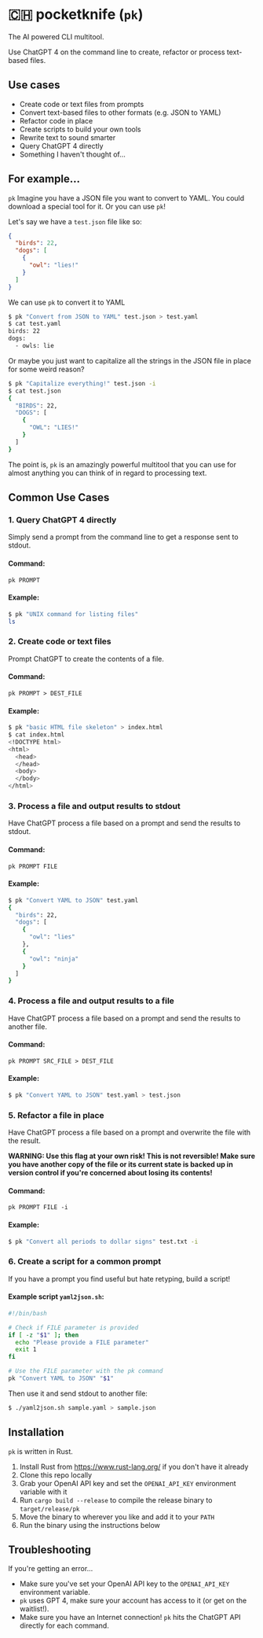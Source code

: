 # 🇨🇭 pocketknife (`pk`)
The AI powered CLI multitool.

Use ChatGPT 4 on the command line to create, refactor or process text-based files.

## Use cases
- Create code or text files from prompts
- Convert text-based files to other formats (e.g. JSON to YAML)
- Refactor code in place
- Create scripts to build your own tools
- Rewrite text to sound smarter
- Query ChatGPT 4 directly
- Something I haven't thought of...

## For example...
`pk` 
Imagine you have a JSON file you want to convert to YAML. You could download a special tool for it. Or you can use `pk`!

Let's say we have a `test.json` file like so:
```json
{
  "birds": 22,
  "dogs": [
    {
      "owl": "lies!"
    }
  ]
}
```
We can use `pk` to convert it to YAML
```bash
$ pk "Convert from JSON to YAML" test.json > test.yaml
$ cat test.yaml
birds: 22
dogs:
  - owls: lie
```
Or maybe you just want to capitalize all the strings in the JSON file in place for some weird reason?
```bash
$ pk "Capitalize everything!" test.json -i
$ cat test.json
{
  "BIRDS": 22,
  "DOGS": [
    {
      "OWL": "LIES!"
    }
  ]
}
```
The point is, `pk` is an amazingly powerful multitool that you can use for almost anything you can think of in regard to processing text.

## Common Use Cases

### 1. Query ChatGPT 4 directly
Simply send a prompt from the command line to get a response sent to stdout.

#### Command:
`pk PROMPT`

#### Example:
```bash
$ pk "UNIX command for listing files"
ls
```
### 2. Create code or text files
Prompt ChatGPT to create the contents of a file.

#### Command:
`pk PROMPT > DEST_FILE`

#### Example:
```bash
$ pk "basic HTML file skeleton" > index.html
$ cat index.html
<!DOCTYPE html>
<html>
  <head>
  </head>
  <body>
  </body>
</html>
```

### 3. Process a file and output results to stdout
Have ChatGPT process a file based on a prompt and send the results to stdout.

#### Command:
`pk PROMPT FILE`

#### Example:
```bash
$ pk "Convert YAML to JSON" test.yaml 
{
  "birds": 22,
  "dogs": [
    {
      "owl": "lies"
    },
    {
      "owl": "ninja"
    }
  ]
}
```

### 4. Process a file and output results to a file
Have ChatGPT process a file based on a prompt and send the results to another file.

#### Command:
`pk PROMPT SRC_FILE > DEST_FILE`

#### Example:
```bash
$ pk "Convert YAML to JSON" test.yaml > test.json
```

### 5. Refactor a file in place
Have ChatGPT process a file based on a prompt and overwrite the file with the result.

**WARNING: Use this flag at your own risk! This is not reversible! Make sure you have another copy of the file or its current state is backed up in version control if you're concerned about losing its contents!**

#### Command:
`pk PROMPT FILE -i`

#### Example:
```bash
$ pk "Convert all periods to dollar signs" test.txt -i
```

### 6. Create a script for a common prompt
If you have a prompt you find useful but hate retyping, build a script!

#### Example script `yaml2json.sh`:
```bash
#!/bin/bash

# Check if FILE parameter is provided
if [ -z "$1" ]; then
  echo "Please provide a FILE parameter"
  exit 1
fi

# Use the FILE parameter with the pk command
pk "Convert YAML to JSON" "$1" 
```
Then use it and send stdout to another file:
```bash
$ ./yaml2json.sh sample.yaml > sample.json
```

## Installation
`pk` is written in Rust. 

1. Install Rust from https://www.rust-lang.org/ if you don't have it already
2. Clone this repo locally
3. Grab your OpenAI API key and set the `OPENAI_API_KEY` environment variable with it
4. Run `cargo build --release` to compile the release binary to `target/release/pk`
5. Move the binary to wherever you like and add it to your `PATH`
5. Run the binary using the instructions below

## Troubleshooting
If you're getting an error...
* Make sure you've set your OpenAI API key to the `OPENAI_API_KEY` environment variable.
* `pk` uses GPT 4, make sure your account has access to it (or get on the waitlist!).
* Make sure you have an Internet connection! `pk` hits the ChatGPT API directly for each command.
